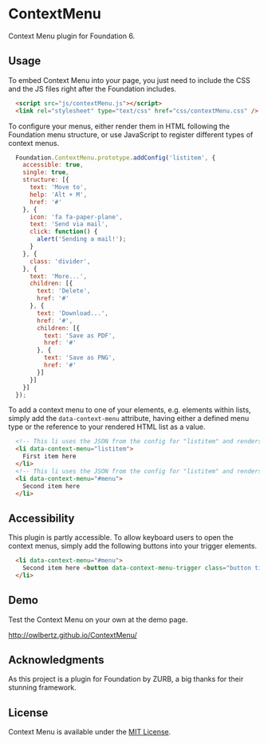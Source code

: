 # ContextMenu
Context Menu plugin for Foundation 6.

## Usage
To embed Context Menu into your page, you just need to include the CSS and the JS files right after the Foundation includes.
```html
  <script src="js/contextMenu.js"></script>
  <link rel="stylesheet" type="text/css" href="css/contextMenu.css" />
```

To configure your menus, either render them in HTML following the Foundation menu structure, or use JavaScript to register different types of context menus.
```js
  Foundation.ContextMenu.prototype.addConfig('listitem', {
    accessible: true,
    single: true,
    structure: [{
      text: 'Move to',
      help: 'Alt + M',
      href: '#'
    }, {
      icon: 'fa fa-paper-plane',
      text: 'Send via mail',  
      click: function() {
        alert('Sending a mail!');
      }
    }, {
      class: 'divider',
    }, {
      text: 'More...',
      children: [{
        text: 'Delete',
        href: '#'
      }, {
        text: 'Download...',
        href: '#',
        children: [{
          text: 'Save as PDF',
          href: '#'
        }, {
          text: 'Save as PNG',
          href: '#'
        }]
      }]
    }]
  });
```
To add a context menu to one of your elements, e.g. elements within lists, simply add the `data-context-menu` attribute, having either a defined menu type or the reference to your rendered HTML list as a value.
```html
  <!-- This li uses the JSON from the config for "listitem" and renders it as the context menu -->
  <li data-context-menu="listitem">
    First item here
  </li>
  <!-- This li uses the JSON from the config for "listitem" and renders it as the context menu -->
  <li data-context-menu="#menu">
    Second item here
  </li>
```
## Accessibility
This plugin is partly accessible. To allow keyboard users to open the context menus, simply add the following buttons into your trigger elements.
```html
  <li data-context-menu="#menu">
    Second item here <button data-context-menu-trigger class="button tiny show-on-focus pull-right">Open menu</button>
  </li>
```

## Demo
Test the Context Menu on your own at the demo page.

http://owlbertz.github.io/ContextMenu/

## Acknowledgments
As this project is a plugin for Foundation by ZURB, a big thanks for their stunning framework.

## License
Context Menu is available under the [MIT License](http://opensource.org/licenses/MIT).